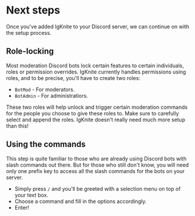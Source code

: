 # Next steps

Once you've added IgKnite to your Discord server, we can continue on with the setup process. <br>

## Role-locking

Most moderation Discord bots lock certain features to certain individuals, roles or permission overrides. IgKnite currently handles permissions using roles, and to be precise, you'll have to create two roles:

- `BotMod` - For moderators.
- `BotAdmin` - For administratiors.

These two roles will help unlock and trigger certain moderation commands for the people you choose to give these roles to. Make sure to carefully select and append the roles. IgKnite doesn't really need much more setup than this! <br>

## Using the commands

This step is quite familiar to those who are already using Discord bots with slash commands out there. But for those who still don't know, you will need only one prefix key to access all the slash commands for the bots on your server. 

- Simply press `/` and you'll be greeted with a selection menu on top of your text box.
- Choose a command and fill in the options accordingly.
- Enter!